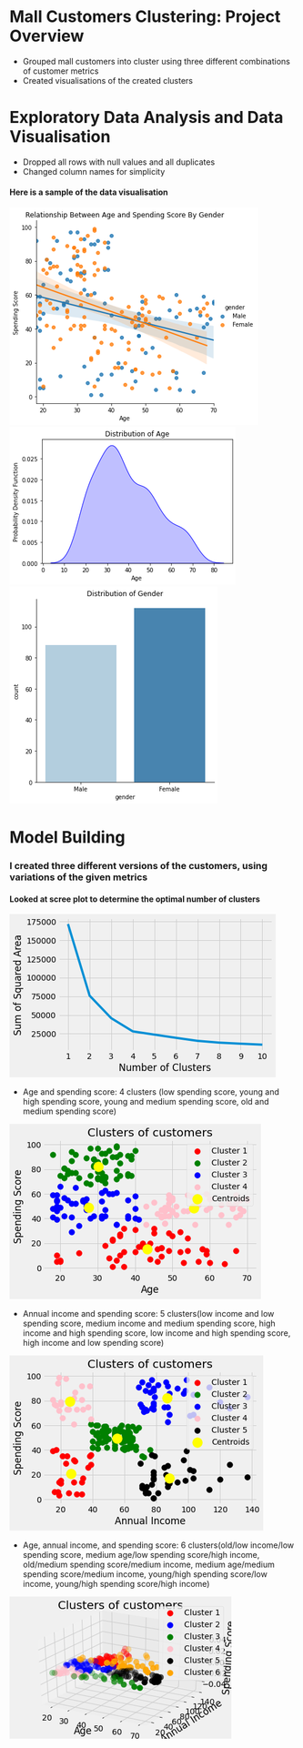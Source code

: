 # Mall Customers Clustering: Project Overview 
- Grouped mall customers into cluster using three different combinations of customer metrics
- Created visualisations of the created clusters

# Exploratory Data Analysis and Data Visualisation
- Dropped all rows with null values and all duplicates
- Changed column names for simplicity

#### Here is a sample of the data visualisation ####

![](mall_images/download-4.png)
![](mall_images/download-5.png)
![](mall_images/download-6.png)

# Model Building
### I created three different versions of the customers, using variations of the given metrics ###
#### Looked at scree plot to determine the optimal number of clusters ####

![](mall_images/download-1.png)

- Age and spending score: 4 clusters (low spending score, young and high spending score, young and medium spending score, old and medium spending score)

![](mall_images/download-2.png)

- Annual income and spending score: 5 clusters(low income and low spending score, medium income and medium spending score, high income and high spending score, low income and high spending score, high income and low spending score)

![](mall_images/download-3.png)

- Age, annual income, and spending score: 6 clusters(old/low income/low spending score, medium age/low spending score/high income, old/medium spending score/medium income, medium age/medium spending score/medium income, young/high spending score/low income, young/high spending score/high income)

![](mall_images/download.png)
